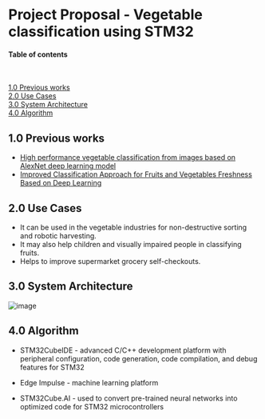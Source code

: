 # Project Proposal - Vegetable classification using STM32 



#### Table of contents

<br>

[1.0 Previous works](#Previous-works)
<br>
[2.0 Use Cases](#Use-Cases)
<br>
[3.0 System Architecture](#system-architecture)
<br>
[4.0 Algorithm](#algorithm)


## 1.0 Previous works
 - [High performance vegetable classification from images based on AlexNet deep learning model](https://ijabe.org/index.php/ijabe/article/view/2690/pdf)
 - [Improved Classification Approach for Fruits and Vegetables Freshness Based on Deep Learning](https://www.mdpi.com/1424-8220/22/21/8192/pdf)
 
## 2.0 Use Cases
 - It can be used in the vegetable industries for non-destructive sorting and robotic harvesting.
 - It may also help children and visually impaired people in classifying fruits.
 - Helps to improve supermarket grocery self-checkouts.

<a name="system-architecture"/></a>
## 3.0 System Architecture
![image](https://user-images.githubusercontent.com/118992897/208306540-452c343e-ef65-4bf8-8bc6-0605ac401598.png)

<a name="algorithm"/></a>
## 4.0 Algorithm

 - STM32CubeIDE \- advanced C/C++ development platform with peripheral configuration, code generation, code compilation, and debug features for STM32
 
 - Edge Impulse \- machine learning platform
 
 - STM32Cube.AI \- used to convert pre-trained neural networks into optimized code for STM32 microcontrollers



